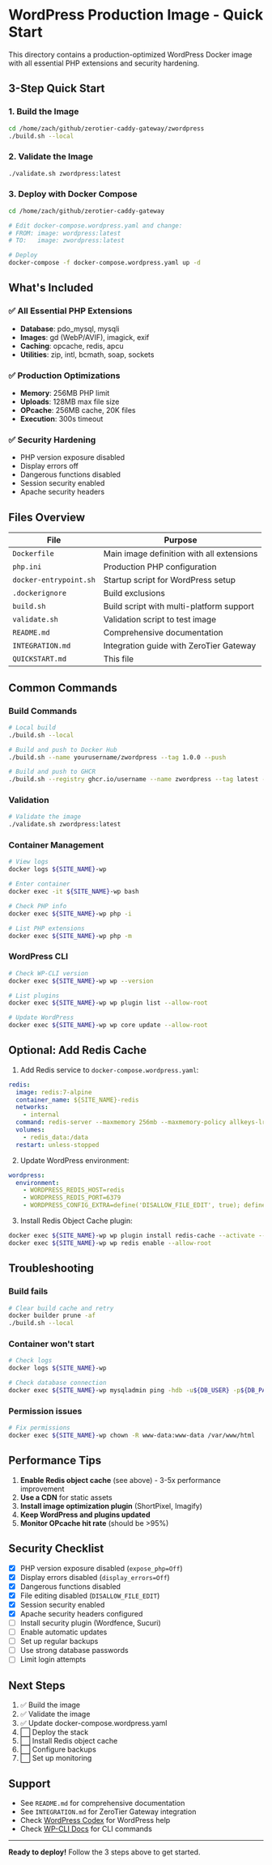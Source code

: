 # WordPress Production Image - Quick Start

This directory contains a production-optimized WordPress Docker image with all essential PHP extensions and security hardening.

## 3-Step Quick Start

### 1. Build the Image

```bash
cd /home/zach/github/zerotier-caddy-gateway/zwordpress
./build.sh --local
```

### 2. Validate the Image

```bash
./validate.sh zwordpress:latest
```

### 3. Deploy with Docker Compose

```bash
cd /home/zach/github/zerotier-caddy-gateway

# Edit docker-compose.wordpress.yaml and change:
# FROM: image: wordpress:latest
# TO:   image: zwordpress:latest

# Deploy
docker-compose -f docker-compose.wordpress.yaml up -d
```

## What's Included

### ✅ All Essential PHP Extensions
- **Database**: pdo_mysql, mysqli
- **Images**: gd (WebP/AVIF), imagick, exif
- **Caching**: opcache, redis, apcu
- **Utilities**: zip, intl, bcmath, soap, sockets

### ✅ Production Optimizations
- **Memory**: 256MB PHP limit
- **Uploads**: 128MB max file size
- **OPcache**: 256MB cache, 20K files
- **Execution**: 300s timeout

### ✅ Security Hardening
- PHP version exposure disabled
- Display errors off
- Dangerous functions disabled
- Session security enabled
- Apache security headers

## Files Overview

| File | Purpose |
|------|---------|
| `Dockerfile` | Main image definition with all extensions |
| `php.ini` | Production PHP configuration |
| `docker-entrypoint.sh` | Startup script for WordPress setup |
| `.dockerignore` | Build exclusions |
| `build.sh` | Build script with multi-platform support |
| `validate.sh` | Validation script to test image |
| `README.md` | Comprehensive documentation |
| `INTEGRATION.md` | Integration guide with ZeroTier Gateway |
| `QUICKSTART.md` | This file |

## Common Commands

### Build Commands

```bash
# Local build
./build.sh --local

# Build and push to Docker Hub
./build.sh --name yourusername/zwordpress --tag 1.0.0 --push

# Build and push to GHCR
./build.sh --registry ghcr.io/username --name zwordpress --tag latest --push
```

### Validation

```bash
# Validate the image
./validate.sh zwordpress:latest
```

### Container Management

```bash
# View logs
docker logs ${SITE_NAME}-wp

# Enter container
docker exec -it ${SITE_NAME}-wp bash

# Check PHP info
docker exec ${SITE_NAME}-wp php -i

# List PHP extensions
docker exec ${SITE_NAME}-wp php -m
```

### WordPress CLI

```bash
# Check WP-CLI version
docker exec ${SITE_NAME}-wp wp --version

# List plugins
docker exec ${SITE_NAME}-wp wp plugin list --allow-root

# Update WordPress
docker exec ${SITE_NAME}-wp wp core update --allow-root
```

## Optional: Add Redis Cache

1. Add Redis service to `docker-compose.wordpress.yaml`:

```yaml
redis:
  image: redis:7-alpine
  container_name: ${SITE_NAME}-redis
  networks:
    - internal
  command: redis-server --maxmemory 256mb --maxmemory-policy allkeys-lru
  volumes:
    - redis_data:/data
  restart: unless-stopped
```

2. Update WordPress environment:

```yaml
wordpress:
  environment:
    - WORDPRESS_REDIS_HOST=redis
    - WORDPRESS_REDIS_PORT=6379
    - WORDPRESS_CONFIG_EXTRA=define('DISALLOW_FILE_EDIT', true); define('WP_CACHE', true);
```

3. Install Redis Object Cache plugin:

```bash
docker exec ${SITE_NAME}-wp wp plugin install redis-cache --activate --allow-root
docker exec ${SITE_NAME}-wp wp redis enable --allow-root
```

## Troubleshooting

### Build fails
```bash
# Clear build cache and retry
docker builder prune -af
./build.sh --local
```

### Container won't start
```bash
# Check logs
docker logs ${SITE_NAME}-wp

# Check database connection
docker exec ${SITE_NAME}-wp mysqladmin ping -hdb -u${DB_USER} -p${DB_PASSWORD}
```

### Permission issues
```bash
# Fix permissions
docker exec ${SITE_NAME}-wp chown -R www-data:www-data /var/www/html
```

## Performance Tips

1. **Enable Redis object cache** (see above) - 3-5x performance improvement
2. **Use a CDN** for static assets
3. **Install image optimization plugin** (ShortPixel, Imagify)
4. **Keep WordPress and plugins updated**
5. **Monitor OPcache hit rate** (should be >95%)

## Security Checklist

- [x] PHP version exposure disabled (`expose_php=Off`)
- [x] Display errors disabled (`display_errors=Off`)
- [x] Dangerous functions disabled
- [x] File editing disabled (`DISALLOW_FILE_EDIT`)
- [x] Session security enabled
- [x] Apache security headers configured
- [ ] Install security plugin (Wordfence, Sucuri)
- [ ] Enable automatic updates
- [ ] Set up regular backups
- [ ] Use strong database passwords
- [ ] Limit login attempts

## Next Steps

1. ✅ Build the image
2. ✅ Validate the image
3. ✅ Update docker-compose.wordpress.yaml
4. ⬜ Deploy the stack
5. ⬜ Install Redis object cache
6. ⬜ Configure backups
7. ⬜ Set up monitoring

## Support

- See `README.md` for comprehensive documentation
- See `INTEGRATION.md` for ZeroTier Gateway integration
- Check [WordPress Codex](https://codex.wordpress.org/) for WordPress help
- Check [WP-CLI Docs](https://developer.wordpress.org/cli/commands/) for CLI commands

---

**Ready to deploy!** Follow the 3 steps above to get started.
